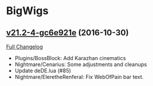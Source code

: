 # BigWigs

## [v21.2-4-gc6e921e](https://github.com/BigWigsMods/BigWigs/tree/c6e921e40796f29806fbba6c81cd0bd79e1f8c5b) (2016-10-30) [](#top)
[Full Changelog](https://github.com/BigWigsMods/BigWigs/compare/v21.2...c6e921e40796f29806fbba6c81cd0bd79e1f8c5b)

-   Plugins/BossBlock: Add Karazhan cinematics  
-   Nightmare/Cenarius: Some adjustments and cleanups  
-   Update deDE.lua (#85)  
-   Nightmare/EleretheRenferal: Fix WebOfPain bar text.  
